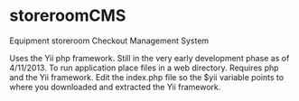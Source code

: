 storeroomCMS
============

Equipment storeroom Checkout Management System

Uses the Yii php framework. Still in the very early development phase as of 4/11/2013.
To run application place files in a web directory. Requires php and the Yii framework.
Edit the index.php file so the $yii variable points to where you downloaded and extracted
the Yii framework.
